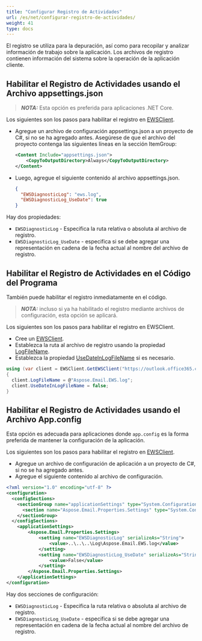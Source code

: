 ```yaml
---
title: "Configurar Registro de Actividades"
url: /es/net/configurar-registro-de-actividades/
weight: 41
type: docs
---
```


El registro se utiliza para la depuración, así como para recopilar y analizar información de trabajo sobre la aplicación. Los archivos de registro contienen información del sistema sobre la operación de la aplicación cliente.

## **Habilitar el Registro de Actividades usando el Archivo appsettings.json**

> **_NOTA:_** Esta opción es preferida para aplicaciones .NET Core.

Los siguientes son los pasos para habilitar el registro en [EWSClient](https://reference.aspose.com/email/net/aspose.email.clients.exchange.webservice/ewsclient/).

- Agregue un archivo de configuración appsettings.json a un proyecto de C#, si no se ha agregado antes. Asegúrese de que el archivo del proyecto contenga las siguientes líneas en la sección ItemGroup:

  ```xml
  <Content Include="appsettings.json">
      <CopyToOutputDirectory>Always</CopyToOutputDirectory>
  </Content>
  ```

- Luego, agregue el siguiente contenido al archivo appsettings.json.

  ```json
  {
    "EWSDiagnosticLog": "ews.log",
    "EWSDiagnosticLog_UseDate": true
  }
  ```

Hay dos propiedades:

- `EWSDiagnosticLog` - Especifica la ruta relativa o absoluta al archivo de registro.
- `EWSDiagnosticLog_UseDate` - especifica si se debe agregar una representación en cadena de la fecha actual al nombre del archivo de registro.

## **Habilitar el Registro de Actividades en el Código del Programa**

También puede habilitar el registro inmediatamente en el código.

> **_NOTA:_** incluso si ya ha habilitado el registro mediante archivos de configuración, esta opción se aplicará.

Los siguientes son los pasos para habilitar el registro en EWSClient.

- Cree un [EWSClient](https://reference.aspose.com/email/net/aspose.email.clients.exchange.webservice/ewsclient/).
- Establezca la ruta al archivo de registro usando la propiedad [LogFileName](https://reference.aspose.com/email/net/aspose.email.clients.exchange/exchangeclientbase/logfilename/).
- Establezca la propiedad [UseDateInLogFileName](https://reference.aspose.com/email/net/aspose.email.clients.exchange/exchangeclientbase/usedateinlogfilename/) si es necesario.

```csharp
using (var client = EWSClient.GetEWSClient("https://outlook.office365.com/EWS/Exchange.asmx", credentials))
{
  client.LogFileName = @"Aspose.Email.EWS.log";
  client.UseDateInLogFileName = false;
}
```

## **Habilitar el Registro de Actividades usando el Archivo App.config**

Esta opción es adecuada para aplicaciones donde `app.config` es la forma preferida de mantener la configuración de la aplicación.

Los siguientes son los pasos para habilitar el registro en [EWSClient](https://reference.aspose.com/email/net/aspose.email.clients.exchange.webservice/ewsclient/).

- Agregue un archivo de configuración de aplicación a un proyecto de C#, si no se ha agregado antes.
- Agregue el siguiente contenido al archivo de configuración.

```xml
<?xml version="1.0" encoding="utf-8" ?>
<configuration>
  <configSections>
    <sectionGroup name="applicationSettings" type="System.Configuration.ApplicationSettingsGroup, System, Version=2.0.0.0, Culture=neutral, PublicKeyToken=b77a5c561934e089" >
      <section name="Aspose.Email.Properties.Settings" type="System.Configuration.ClientSettingsSection, System, Version=2.0.0.0, Culture=neutral, PublicKeyToken=b77a5c561934e089" requirePermission="false" />
    </sectionGroup>
  </configSections>
    <applicationSettings>
        <Aspose.Email.Properties.Settings>
            <setting name="EWSDiagnosticLog" serializeAs="String">
                <value>..\..\..\Log\Aspose.Email.EWS.log</value>
            </setting>
            <setting name="EWSDiagnosticLog_UseDate" serializeAs="String">
                <value>False</value>
            </setting>
        </Aspose.Email.Properties.Settings>
    </applicationSettings>
</configuration>
```

Hay dos secciones de configuración:

- `EWSDiagnosticLog` - Especifica la ruta relativa o absoluta al archivo de registro.
- `EWSDiagnosticLog_UseDate` - especifica si se debe agregar una representación en cadena de la fecha actual al nombre del archivo de registro.